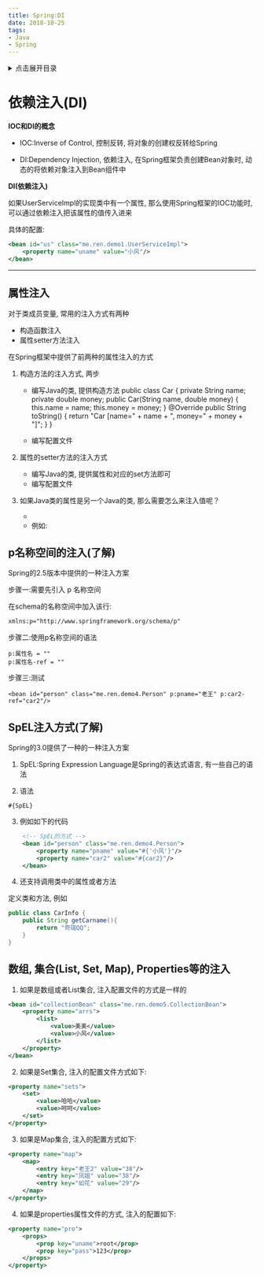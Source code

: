```yaml
---
title: Spring:DI
date: 2018-10-25
tags:
- Java
- Spring
---
```

<details>
<summary>点击展开目录</summary>
<!-- TOC -->

- [依赖注入(DI)](#依赖注入di)
    - [属性注入](#属性注入)
    - [p名称空间的注入(了解)](#p名称空间的注入了解)
    - [SpEL注入方式(了解)](#spel注入方式了解)
    - [数组, 集合(List, Set, Map), Properties等的注入](#数组-集合list-set-map-properties等的注入)

<!-- /TOC -->
</details>


# 依赖注入(DI)

**IOC和DI的概念**

* IOC:Inverse of Control, 控制反转, 将对象的创建权反转给Spring

* DI:Dependency Injection, 依赖注入, 在Spring框架负责创建Bean对象时, 动态的将依赖对象注入到Bean组件中

**DI(依赖注入)**

如果UserServiceImpl的实现类中有一个属性, 那么使用Spring框架的IOC功能时, 可以通过依赖注入把该属性的值传入进来

具体的配置:

```xml
<bean id="us" class="me.ren.demo1.UserServiceImpl">
	<property name="uname" value="小风"/>
</bean>
```

----------

## 属性注入

 对于类成员变量, 常用的注入方式有两种

* 构造函数注入
* 属性setter方法注入

在Spring框架中提供了前两种的属性注入的方式

1. 构造方法的注入方式, 两步
	* 编写Java的类, 提供构造方法
		public class Car {
			private String name;
			private double money;
			public Car(String name, double money) {
				this.name = name;
				this.money = money;
			}
			@Override
			public String toString() {
				return "Car [name=" + name + ", money=" + money + "]";
			}
		}

	* 编写配置文件
		<bean id="car" class="me.ren.demo4.Car">
			<constructor-arg name="name" value="大奔"/>
			<constructor-arg name="money" value="100"/>
		</bean>

2. 属性的setter方法的注入方式
	* 编写Java的类, 提供属性和对应的set方法即可
	* 编写配置文件

3. 如果Java类的属性是另一个Java的类, 那么需要怎么来注入值呢？
	* <property name="name" rel="具体的Bean的ID或者name的值"/>
	* 例如:
		<bean id="person" class="me.ren.demo4.Person">
			<property name="pname" value="美美"/>
			<property name="car2" ref="car2"/>
		</bean>

## p名称空间的注入(了解)

Spring的2.5版本中提供的一种注入方案

步骤一:需要先引入 p 名称空间

在schema的名称空间中加入该行:

```xml
xmlns:p="http://www.springframework.org/schema/p"
````

步骤二:使用p名称空间的语法

```
p:属性名 = ""
p:属性名-ref = ""
```

步骤三:测试

```
<bean id="person" class="me.ren.demo4.Person" p:pname="老王" p:car2-ref="car2"/>
```

## SpEL注入方式(了解)

Spring的3.0提供了一种的一种注入方案

1. SpEL:Spring Expression Language是Spring的表达式语言, 有一些自己的语法

2. 语法

`#{SpEL}`

3. 例如如下的代码

```xml
	<!-- SpEL的方式 -->
	<bean id="person" class="me.ren.demo4.Person">
		<property name="pname" value="#{'小风'}"/>
		<property name="car2" value="#{car2}"/>
	</bean>
```

4. 还支持调用类中的属性或者方法

定义类和方法, 例如

```java
public class CarInfo {
	public String getCarname(){
		return "奇瑞QQ";
	}
}
```

## 数组, 集合(List, Set, Map), Properties等的注入

1. 如果是数组或者List集合, 注入配置文件的方式是一样的

```xml
<bean id="collectionBean" class="me.ren.demo5.CollectionBean">
	<property name="arrs">
		<list>
			<value>美美</value>
			<value>小风</value>
		</list>
	</property>
</bean>
```

2. 如果是Set集合, 注入的配置文件方式如下:

```xml
<property name="sets">
	<set>
		<value>哈哈</value>
		<value>呵呵</value>
	</set>
</property>
```

3. 如果是Map集合, 注入的配置方式如下:

```xml
<property name="map">
	<map>
		<entry key="老王2" value="38"/>
		<entry key="凤姐" value="38"/>
		<entry key="如花" value="29"/>
	</map>
</property>
```

4. 如果是properties属性文件的方式, 注入的配置如下:

```xml
<property name="pro">
	<props>
		<prop key="uname">root</prop>
		<prop key="pass">123</prop>
	</props>
</property>
```


